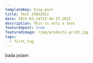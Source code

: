 ```yaml
---
templateKey: blog-post
title: Test 24032022
date: 2022-03-24T15:44:37.282Z
description: This is only a test
featuredpost: true
featuredimage: /img/products-grid3.jpg
tags:
  - first_tag
---
```

bada pslam